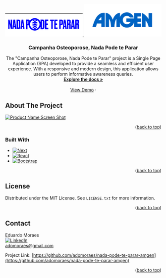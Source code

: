<a name="readme-top"></a>

<!-- PROJECT LOGO -->
<br />
<div align="center">
  <a href="https://github.com/adomoraes/nada-pode-te-parar-amgen">
    <img src="images/logo.png" alt="Logo" width="250">
    <img src="images/logo-amgen.png" alt="Logo" width="250">
  </a>

<h3 align="center">Campanha Osteoporose, Nada Pode te Parar</h3>

  <p align="center">
    The "Campanha Osteoporose, Nada Pode te Parar" project is a Single Page Application (SPA) developed to provide a seamless and efficient user experience. With a responsive and modern design, this application allows users to perform informative awareness queries.
    <br />
    <a href="#"><strong>Explore the docs »</strong></a>
    <br />
    <br />
    <a href="https://nadapodeteparar.com.br/" target="_blank" rel="nofollow">View Demo</a>
    ·
  </p>
</div>

<!-- ABOUT THE PROJECT -->
## About The Project

[![Product Name Screen Shot][product-screenshot]](https://nadapodeteparar.com.br/)

<p align="right">(<a href="#readme-top">back to top</a>)</p>



### Built With

* [![Next][Next.js]][Next-url]
* [![React][React.js]][React-url]
* [![Bootstrap][Bootstrap.com]][Bootstrap-url]

<p align="right">(<a href="#readme-top">back to top</a>)</p>


<!-- LICENSE -->
## License

Distributed under the MIT License. See `LICENSE.txt` for more information.

<p align="right">(<a href="#readme-top">back to top</a>)</p>



<!-- CONTACT -->
## Contact

Eduardo Moraes <br /> [![LinkedIn][linkedin-shield]][linkedin-url] <br /> adomoraes@gmail.com

Project Link: [https://github.com/adomoraes/nada-pode-te-parar-amgen](https://github.com/adomoraes/nada-pode-te-parar-amgen)

<p align="right">(<a href="#readme-top">back to top</a>)</p>


<!-- MARKDOWN LINKS & IMAGES -->
<!-- https://www.markdownguide.org/basic-syntax/#reference-style-links -->
[contributors-shield]: https://img.shields.io/github/contributors/github_username/repo_name.svg?style=for-the-badge
[contributors-url]: https://github.com/adomoraes/nada-pode-te-parar-amgen/graphs/contributors
[forks-shield]: https://img.shields.io/github/forks/github_username/repo_name.svg?style=for-the-badge
[forks-url]: https://github.com/adomoraes/nada-pode-te-parar-amgen/network/members
[stars-shield]: https://img.shields.io/github/stars/github_username/repo_name.svg?style=for-the-badge
[stars-url]: https://github.com/adomoraes/nada-pode-te-parar-amgen/stargazers
[issues-shield]: https://img.shields.io/github/issues/github_username/repo_name.svg?style=for-the-badge
[issues-url]: https://github.com/adomoraes/nada-pode-te-parar-amgen/issues
[license-shield]: https://img.shields.io/github/license/github_username/repo_name.svg?style=for-the-badge
[license-url]: https://github.com/adomoraes/nada-pode-te-parar-amgen/blob/master/LICENSE.txt
[linkedin-shield]: https://img.shields.io/badge/-LinkedIn-black.svg?style=for-the-badge&logo=linkedin&colorB=555
[linkedin-url]: https://www.linkedin.com/in/eduardo-moraes-939312143/
[product-screenshot]: images/screenshot.png
[Next.js]: https://img.shields.io/badge/next.js-000000?style=for-the-badge&logo=nextdotjs&logoColor=white
[Next-url]: https://nextjs.org/
[React.js]: https://img.shields.io/badge/React-20232A?style=for-the-badge&logo=react&logoColor=61DAFB
[React-url]: https://reactjs.org/
[Bootstrap.com]: https://img.shields.io/badge/Bootstrap-563D7C?style=for-the-badge&logo=bootstrap&logoColor=white
[Bootstrap-url]: https://getbootstrap.com
[JQuery.com]: https://img.shields.io/badge/jQuery-0769AD?style=for-the-badge&logo=jquery&logoColor=white
[JQuery-url]: https://jquery.com 